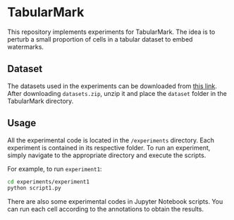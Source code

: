 # TabularMark
This repository implements experiments for TabularMark. The idea is to perturb a small proportion of cells in a tabular dataset to embed watermarks.

## Dataset
The datasets used in the experiments can be downloaded from [this link](https://drive.google.com/file/d/1vyxfkSLTXuDdB1UD2KpSgKFShXrbRHbQ/view?usp=drive_link). After downloading `datasets.zip`, unzip it and place the `dataset` folder in the TabularMark directory.


## Usage
All the experimental code is located in the `/experiments` directory. Each experiment is contained in its respective folder. To run an experiment, simply navigate to the appropriate directory and execute the scripts. 

For example, to run `experiment1`:
```bash
cd experiments/experiment1
python script1.py
```

There are also some experimental codes in Jupyter Notebook scripts. You can run each cell according to the annotations to obtain the results.

